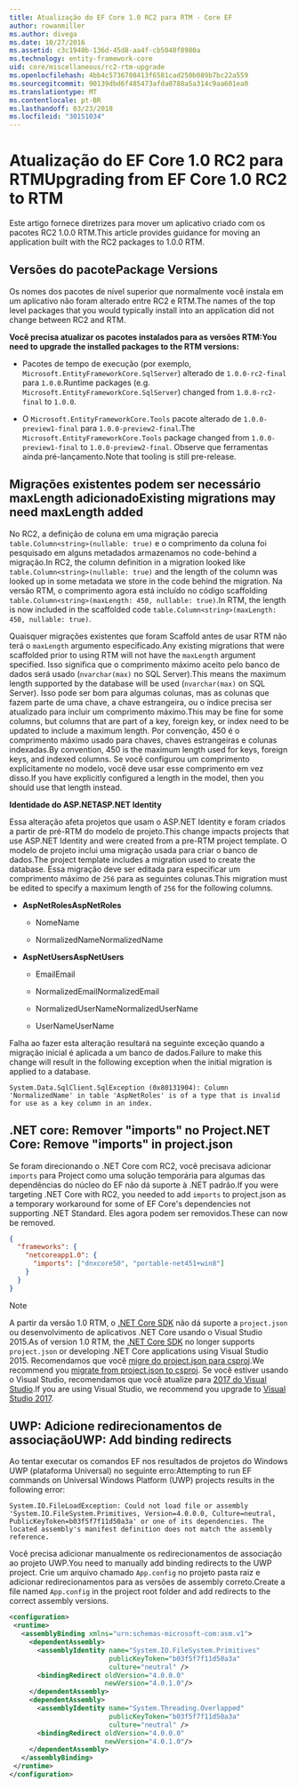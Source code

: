 ```yaml
---
title: Atualização do EF Core 1.0 RC2 para RTM - Core EF
author: rowanmiller
ms.author: divega
ms.date: 10/27/2016
ms.assetid: c3c1940b-136d-45d8-aa4f-cb5040f8980a
ms.technology: entity-framework-core
uid: core/miscellaneous/rc2-rtm-upgrade
ms.openlocfilehash: 4bb4c5736708413f6581cad250b089b7bc22a559
ms.sourcegitcommit: 90139dbd6f485473afda0788a5a314c9aa601ea0
ms.translationtype: MT
ms.contentlocale: pt-BR
ms.lasthandoff: 03/23/2018
ms.locfileid: "30151034"
---
```

# <a name="upgrading-from-ef-core-10-rc2-to-rtm"></a><span data-ttu-id="e23b2-102">Atualização do EF Core 1.0 RC2 para RTM</span><span class="sxs-lookup"><span data-stu-id="e23b2-102">Upgrading from EF Core 1.0 RC2 to RTM</span></span>

<span data-ttu-id="e23b2-103">Este artigo fornece diretrizes para mover um aplicativo criado com os pacotes RC2 1.0.0 RTM.</span><span class="sxs-lookup"><span data-stu-id="e23b2-103">This article provides guidance for moving an application built with the RC2 packages to 1.0.0 RTM.</span></span>

## <a name="package-versions"></a><span data-ttu-id="e23b2-104">Versões do pacote</span><span class="sxs-lookup"><span data-stu-id="e23b2-104">Package Versions</span></span>

<span data-ttu-id="e23b2-105">Os nomes dos pacotes de nível superior que normalmente você instala em um aplicativo não foram alterado entre RC2 e RTM.</span><span class="sxs-lookup"><span data-stu-id="e23b2-105">The names of the top level packages that you would typically install into an application did not change between RC2 and RTM.</span></span>

<span data-ttu-id="e23b2-106">**Você precisa atualizar os pacotes instalados para as versões RTM:**</span><span class="sxs-lookup"><span data-stu-id="e23b2-106">**You need to upgrade the installed packages to the RTM versions:**</span></span>

* <span data-ttu-id="e23b2-107">Pacotes de tempo de execução (por exemplo, `Microsoft.EntityFrameworkCore.SqlServer`) alterado de `1.0.0-rc2-final` para `1.0.0`.</span><span class="sxs-lookup"><span data-stu-id="e23b2-107">Runtime packages (e.g. `Microsoft.EntityFrameworkCore.SqlServer`) changed from `1.0.0-rc2-final` to `1.0.0`.</span></span>

* <span data-ttu-id="e23b2-108">O `Microsoft.EntityFrameworkCore.Tools` pacote alterado de `1.0.0-preview1-final` para `1.0.0-preview2-final`.</span><span class="sxs-lookup"><span data-stu-id="e23b2-108">The `Microsoft.EntityFrameworkCore.Tools` package changed from `1.0.0-preview1-final` to `1.0.0-preview2-final`.</span></span> <span data-ttu-id="e23b2-109">Observe que ferramentas ainda pré-lançamento.</span><span class="sxs-lookup"><span data-stu-id="e23b2-109">Note that tooling is still pre-release.</span></span>

## <a name="existing-migrations-may-need-maxlength-added"></a><span data-ttu-id="e23b2-110">Migrações existentes podem ser necessário maxLength adicionado</span><span class="sxs-lookup"><span data-stu-id="e23b2-110">Existing migrations may need maxLength added</span></span>

<span data-ttu-id="e23b2-111">No RC2, a definição de coluna em uma migração parecia `table.Column<string>(nullable: true)` e o comprimento da coluna foi pesquisado em alguns metadados armazenamos no code-behind a migração.</span><span class="sxs-lookup"><span data-stu-id="e23b2-111">In RC2, the column definition in a migration looked like `table.Column<string>(nullable: true)` and the length of the column was looked up in some metadata we store in the code behind the migration.</span></span> <span data-ttu-id="e23b2-112">Na versão RTM, o comprimento agora está incluído no código scaffolding `table.Column<string>(maxLength: 450, nullable: true)`.</span><span class="sxs-lookup"><span data-stu-id="e23b2-112">In RTM, the length is now included in the scaffolded code `table.Column<string>(maxLength: 450, nullable: true)`.</span></span>

<span data-ttu-id="e23b2-113">Quaisquer migrações existentes que foram Scaffold antes de usar RTM não terá o `maxLength` argumento especificado.</span><span class="sxs-lookup"><span data-stu-id="e23b2-113">Any existing migrations that were scaffolded prior to using RTM will not have the `maxLength` argument specified.</span></span> <span data-ttu-id="e23b2-114">Isso significa que o comprimento máximo aceito pelo banco de dados será usado (`nvarchar(max)` no SQL Server).</span><span class="sxs-lookup"><span data-stu-id="e23b2-114">This means the maximum length supported by the database will be used (`nvarchar(max)` on SQL Server).</span></span> <span data-ttu-id="e23b2-115">Isso pode ser bom para algumas colunas, mas as colunas que fazem parte de uma chave, a chave estrangeira, ou o índice precisa ser atualizado para incluir um comprimento máximo.</span><span class="sxs-lookup"><span data-stu-id="e23b2-115">This may be fine for some columns, but columns that are part of a key, foreign key, or index need to be updated to include a maximum length.</span></span> <span data-ttu-id="e23b2-116">Por convenção, 450 é o comprimento máximo usado para chaves, chaves estrangeiras e colunas indexadas.</span><span class="sxs-lookup"><span data-stu-id="e23b2-116">By convention, 450 is the maximum length used for keys, foreign keys, and indexed columns.</span></span> <span data-ttu-id="e23b2-117">Se você configurou um comprimento explicitamente no modelo, você deve usar esse comprimento em vez disso.</span><span class="sxs-lookup"><span data-stu-id="e23b2-117">If you have explicitly configured a length in the model, then you should use that length instead.</span></span>

<span data-ttu-id="e23b2-118">**Identidade do ASP.NET**</span><span class="sxs-lookup"><span data-stu-id="e23b2-118">**ASP.NET Identity**</span></span>

<span data-ttu-id="e23b2-119">Essa alteração afeta projetos que usam o ASP.NET Identity e foram criados a partir de pré-RTM do modelo de projeto.</span><span class="sxs-lookup"><span data-stu-id="e23b2-119">This change impacts projects that use ASP.NET Identity and were created from a pre-RTM project template.</span></span> <span data-ttu-id="e23b2-120">O modelo de projeto inclui uma migração usada para criar o banco de dados.</span><span class="sxs-lookup"><span data-stu-id="e23b2-120">The project template includes a migration used to create the database.</span></span> <span data-ttu-id="e23b2-121">Essa migração deve ser editada para especificar um comprimento máximo de `256` para as seguintes colunas.</span><span class="sxs-lookup"><span data-stu-id="e23b2-121">This migration must be edited to specify a maximum length of `256` for the following columns.</span></span>

*  <span data-ttu-id="e23b2-122">**AspNetRoles**</span><span class="sxs-lookup"><span data-stu-id="e23b2-122">**AspNetRoles**</span></span>

    * <span data-ttu-id="e23b2-123">Nome</span><span class="sxs-lookup"><span data-stu-id="e23b2-123">Name</span></span>

    * <span data-ttu-id="e23b2-124">NormalizedName</span><span class="sxs-lookup"><span data-stu-id="e23b2-124">NormalizedName</span></span>

*  <span data-ttu-id="e23b2-125">**AspNetUsers**</span><span class="sxs-lookup"><span data-stu-id="e23b2-125">**AspNetUsers**</span></span>

   * <span data-ttu-id="e23b2-126">Email</span><span class="sxs-lookup"><span data-stu-id="e23b2-126">Email</span></span>

   * <span data-ttu-id="e23b2-127">NormalizedEmail</span><span class="sxs-lookup"><span data-stu-id="e23b2-127">NormalizedEmail</span></span>

   * <span data-ttu-id="e23b2-128">NormalizedUserName</span><span class="sxs-lookup"><span data-stu-id="e23b2-128">NormalizedUserName</span></span>

   * <span data-ttu-id="e23b2-129">UserName</span><span class="sxs-lookup"><span data-stu-id="e23b2-129">UserName</span></span>

<span data-ttu-id="e23b2-130">Falha ao fazer esta alteração resultará na seguinte exceção quando a migração inicial é aplicada a um banco de dados.</span><span class="sxs-lookup"><span data-stu-id="e23b2-130">Failure to make this change will result in the following exception when the initial migration is applied to a database.</span></span>

    System.Data.SqlClient.SqlException (0x80131904): Column 'NormalizedName' in table 'AspNetRoles' is of a type that is invalid for use as a key column in an index.

## <a name="net-core-remove-imports-in-projectjson"></a><span data-ttu-id="e23b2-131">.NET core: Remover "imports" no Project</span><span class="sxs-lookup"><span data-stu-id="e23b2-131">.NET Core: Remove "imports" in project.json</span></span>

<span data-ttu-id="e23b2-132">Se foram direcionando o .NET Core com RC2, você precisava adicionar `imports` para Project como uma solução temporária para algumas das dependências do núcleo do EF não dá suporte à .NET padrão.</span><span class="sxs-lookup"><span data-stu-id="e23b2-132">If you were targeting .NET Core with RC2, you needed to add `imports` to project.json as a temporary workaround for some of EF Core's dependencies not supporting .NET Standard.</span></span> <span data-ttu-id="e23b2-133">Eles agora podem ser removidos.</span><span class="sxs-lookup"><span data-stu-id="e23b2-133">These can now be removed.</span></span>

``` json
{
  "frameworks": {
    "netcoreapp1.0": {
      "imports": ["dnxcore50", "portable-net451+win8"]
    }
  }
}
```

> [!NOTE]  
> <span data-ttu-id="e23b2-134">A partir da versão 1.0 RTM, o [.NET Core SDK](https://www.microsoft.com/net/download/core) não dá suporte a `project.json` ou desenvolvimento de aplicativos .NET Core usando o Visual Studio 2015.</span><span class="sxs-lookup"><span data-stu-id="e23b2-134">As of version 1.0 RTM, the [.NET Core SDK](https://www.microsoft.com/net/download/core) no longer supports `project.json` or developing .NET Core applications using Visual Studio 2015.</span></span> <span data-ttu-id="e23b2-135">Recomendamos que você [migre do project.json para csproj](https://docs.microsoft.com/dotnet/articles/core/migration/).</span><span class="sxs-lookup"><span data-stu-id="e23b2-135">We recommend you [migrate from project.json to csproj](https://docs.microsoft.com/dotnet/articles/core/migration/).</span></span> <span data-ttu-id="e23b2-136">Se você estiver usando o Visual Studio, recomendamos que você atualize para [2017 do Visual Studio](https://www.visualstudio.com/downloads/).</span><span class="sxs-lookup"><span data-stu-id="e23b2-136">If you are using Visual Studio, we recommend you upgrade to [Visual Studio 2017](https://www.visualstudio.com/downloads/).</span></span>

## <a name="uwp-add-binding-redirects"></a><span data-ttu-id="e23b2-137">UWP: Adicione redirecionamentos de associação</span><span class="sxs-lookup"><span data-stu-id="e23b2-137">UWP: Add binding redirects</span></span>

<span data-ttu-id="e23b2-138">Ao tentar executar os comandos EF nos resultados de projetos do Windows UWP (plataforma Universal) no seguinte erro:</span><span class="sxs-lookup"><span data-stu-id="e23b2-138">Attempting to run EF commands on Universal Windows Platform (UWP) projects results in the following error:</span></span>

    System.IO.FileLoadException: Could not load file or assembly 'System.IO.FileSystem.Primitives, Version=4.0.0.0, Culture=neutral, PublicKeyToken=b03f5f7f11d50a3a' or one of its dependencies. The located assembly's manifest definition does not match the assembly reference.

<span data-ttu-id="e23b2-139">Você precisa adicionar manualmente os redirecionamentos de associação ao projeto UWP.</span><span class="sxs-lookup"><span data-stu-id="e23b2-139">You need to manually add binding redirects to the UWP project.</span></span> <span data-ttu-id="e23b2-140">Crie um arquivo chamado `App.config` no projeto pasta raiz e adicionar redirecionamentos para as versões de assembly correto.</span><span class="sxs-lookup"><span data-stu-id="e23b2-140">Create a file named `App.config` in the project root folder and add redirects to the correct assembly versions.</span></span>

``` xml
<configuration>
 <runtime>
   <assemblyBinding xmlns="urn:schemas-microsoft-com:asm.v1">
     <dependentAssembly>
       <assemblyIdentity name="System.IO.FileSystem.Primitives"
                         publicKeyToken="b03f5f7f11d50a3a"
                         culture="neutral" />
       <bindingRedirect oldVersion="4.0.0.0"
                        newVersion="4.0.1.0"/>
     </dependentAssembly>
     <dependentAssembly>
       <assemblyIdentity name="System.Threading.Overlapped"
                         publicKeyToken="b03f5f7f11d50a3a"
                         culture="neutral" />
       <bindingRedirect oldVersion="4.0.0.0"
                        newVersion="4.0.1.0"/>
     </dependentAssembly>
   </assemblyBinding>
 </runtime>
</configuration>
```

